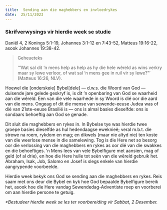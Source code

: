 ```yaml
---
title:  Sending aan die maghebbers en invloedrykes
date:  25/11/2023
---
```


### Skrifverwysings vir hierdie week se studie
Daniël 4, 2 Konings 5:1-19, Johannes 3:1-12 en 7:43-52, Matteus 19:16-22, asook Johannes 19:38-42.

> <p>Geheueteks</p>
> ‘“Wat sal dit ‘n mens help as help as hy die hele wêreld as wins verkry maar sy lewe verloor, of wat sal ‘n mens gee in ruil vir sy lewe?”’ (Matteus 16:26, NLV).

Hoewel die [onderskeie] Bybel[dele] — d.w.s. die Woord van God — duisende jare gelede geskryf is, is dit ’n openbaring van God se waarheid aan die wêreld. Een van die vele waarhede in sy Woord is dié oor die aard van die mens. Ongeag of dit die mense van sewende-eeuse Judea was of dié van 21ste-eeuse Brasilië is — ons is almal basies dieselfde: ons is sondaars behoeftig aan God se genade.

Dit sluit die maghebbers en rykes in. In Bybelse tye was hierdie twee groepe basies dieselfde as hul hedendaagse eweknieë; veral m.b.t. die strewe na roem, rykdom en mag; en dikwels (maar nie altyd nie) ten koste van die weerlose mense in die samelewing. Tog is die Here net so besorg oor die verlossing van die maghebbers en rykes as oor dié van die swakkes en die behoeftiges. ’n Mens lees van vele Bybelfigure met aansien, mag of geld (of al drie), en hoe die Here hulle tot seën van die wêreld gebruik het. Abraham, Isak, Job, Salomo en Josef is slegs enkele van hierdie aangrypende voorbeelde.

Hierdie week bekyk ons God se sending aan die maghebbers en rykes. Reis saam met ons deur die Bybel en kyk hoe God bepaalde Bybelfigure bereik het, asook hoe die Here vandag Sewendedag-Adventiste roep en voorberei om aan hierdie persone te getuig.

_*Bestudeer hierdie week se les ter voorbereiding vir Sabbat, 2 Desember._
